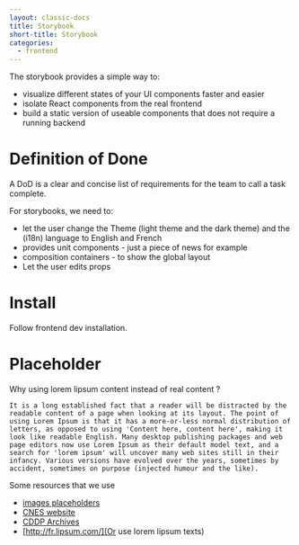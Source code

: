 ```yaml
---
layout: classic-docs
title: Storybook
short-title: Storybook
categories:
  - frontend
---
```


The storybook provides a simple way to:

- visualize different states of your UI components faster and easier
- isolate React components from the real frontend
- build a static version of useable components that does not require a running backend

# Definition of Done

A DoD is a clear and concise list of requirements for the team to call a task complete.

For storybooks, we need to:

- let the user change the Theme (light theme and the dark theme) and the (i18n) language to English and French
- provides unit components - just a piece of news for example
- composition containers - to show the global layout
- Let the user edits props

# Install

Follow frontend dev installation.

# Placeholder

Why using lorem lipsum content instead of real content ?

```
It is a long established fact that a reader will be distracted by the readable content of a page when looking at its layout. The point of using Lorem Ipsum is that it has a more-or-less normal distribution of letters, as opposed to using 'Content here, content here', making it look like readable English. Many desktop publishing packages and web page editors now use Lorem Ipsum as their default model text, and a search for 'lorem ipsum' will uncover many web sites still in their infancy. Various versions have evolved over the years, sometimes by accident, sometimes on purpose (injected humour and the like).
```

Some resources that we use

- [images placeholders](http://lorempicsum.com/)
- [CNES website](https://cnes.fr/fr)
- [CDDP Archives](https://cdpp-archive.cnes.fr/)
- [http://fr.lipsum.com/](Or use lorem lipsum texts)
